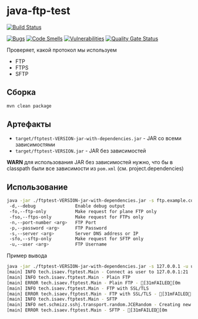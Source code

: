 # java-ftp-test

[![Build Status](https://ci.isaev.tech/api/badges/IsaevTech/java-ftp-test/status.svg)](https://ci.isaev.tech/IsaevTech/java-ftp-test)

[![Bugs](https://sonar.isaev.tech/api/project_badges/measure?project=IsaevTech%3Ajava-ftp-test&metric=bugs&token=3fed23cafcd4fa893571f94b6d2e9717ec6b2c4d)](https://sonar.isaev.tech/dashboard?id=IsaevTech%3Ajava-ftp-test)
[![Code Smells](https://sonar.isaev.tech/api/project_badges/measure?project=IsaevTech%3Ajava-ftp-test&metric=code_smells&token=3fed23cafcd4fa893571f94b6d2e9717ec6b2c4d)](https://sonar.isaev.tech/dashboard?id=IsaevTech%3Ajava-ftp-test)
[![Vulnerabilities](https://sonar.isaev.tech/api/project_badges/measure?project=IsaevTech%3Ajava-ftp-test&metric=vulnerabilities&token=3fed23cafcd4fa893571f94b6d2e9717ec6b2c4d)](https://sonar.isaev.tech/dashboard?id=IsaevTech%3Ajava-ftp-test)
[![Quality Gate Status](https://sonar.isaev.tech/api/project_badges/measure?project=IsaevTech%3Ajava-ftp-test&metric=alert_status&token=3fed23cafcd4fa893571f94b6d2e9717ec6b2c4d)](https://sonar.isaev.tech/dashboard?id=IsaevTech%3Ajava-ftp-test)

Проверяет, какой протокол мы используем

* FTP
* FTPS
* SFTP

## Сборка

```bash
mvn clean package
```

## Артефакты

* `target/ftptest-VERSION-jar-with-dependencies.jar` - JAR со всеми зависимостями
* `target/ftptest-VERSION.jar` - JAR без зависимостей

**WARN** для использования JAR без зависимостей нужно, что бы в classpath были все зависимости из `pom.xml` (см. project.dependencies)

## Использование

```bash
java -jar ./ftptest-VERSION-jar-with-dependencies.jar -s ftp.example.com -u username -p password [-n 2121] [-d] [-fo] [-fso] [-sfo]
 -d,--debug               Enable debug output
 -fo,--ftp-only           Make request for plane FTP only
 -fso,--ftps-only         Make request for FTPs only
 -n,--port-number <arg>   FTP Port
 -p,--password <arg>      FTP Password
 -s,--server <arg>        Server DNS address or IP
 -sfo,--sftp-only         Make request for SFTP only
 -u,--user <arg>          FTP Username
```

Пример вывода

```bash
java -jar ./ftptest-VERSION-jar-with-dependencies.jar -s 127.0.0.1 -u username -p password
[main] INFO tech.isaev.ftptest.Main - Connect as user to 127.0.0.1:21
[main] INFO tech.isaev.ftptest.Main - Plain FTP
[main] ERROR tech.isaev.ftptest.Main - Plain FTP - [31mFAILED[0m
[main] INFO tech.isaev.ftptest.Main - FTP with SSL/TLS
[main] ERROR tech.isaev.ftptest.Main - FTP with SSL/TLS - [31mFAILED[0m
[main] INFO tech.isaev.ftptest.Main - SFTP
[main] INFO net.schmizz.sshj.transport.random.JCERandom - Creating new SecureRandom.
[main] ERROR tech.isaev.ftptest.Main - SFTP - [31mFAILED[0m
```
